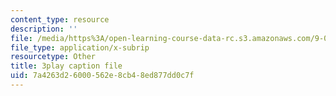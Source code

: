 ```yaml
---
content_type: resource
description: ''
file: /media/https%3A/open-learning-course-data-rc.s3.amazonaws.com/9-00sc-introduction-to-psychology-fall-2011/7a4263d26000562e8cb48ed877dd0c7f_lanmHS0JwYI.vtt
file_type: application/x-subrip
resourcetype: Other
title: 3play caption file
uid: 7a4263d2-6000-562e-8cb4-8ed877dd0c7f
---
```

